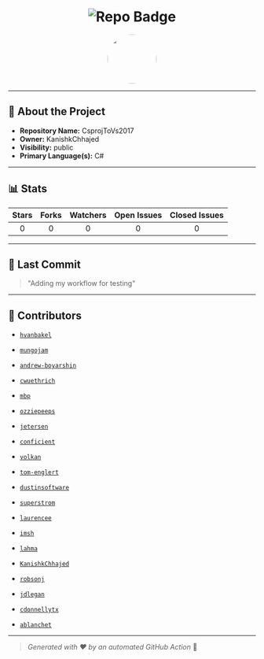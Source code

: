 <h1 align="center">
    <img src="https://img.shields.io/badge/CsprojToVs2017-🎯-blueviolet?style=for-the-badge" alt="Repo Badge">
  </h1>
  
  <p align="center">
    <img src="https://avatars.githubusercontent.com/u/121193249?v=4" width="100" style="border-radius:50%;">
  </p>
  
  ---
  
  ## 📖 About the Project
  - **Repository Name:** CsprojToVs2017
  - **Owner:** KanishkChhajed
  - **Visibility:** public
  - **Primary Language(s):** C#
  
  ---
  
  ## 📊 Stats
  
  | Stars | Forks | Watchers | Open Issues | Closed Issues |
  |:----:|:-----:|:--------:|:-----------:|:-------------:|
  | 0 | 0 | 0 | 0 | 0 |
  
  ---
  
  ## 📢 Last Commit
  
  > "Adding my workflow for testing"
  
  ---
  
  ## 🤝 Contributors
  
  
  - [`hvanbakel`](#)
  
  - [`mungojam`](#)
  
  - [`andrew-boyarshin`](#)
  
  - [`cwuethrich`](#)
  
  - [`mbp`](#)
  
  - [`ozziepeeps`](#)
  
  - [`jetersen`](#)
  
  - [`conficient`](#)
  
  - [`volkan`](#)
  
  - [`tom-englert`](#)
  
  - [`dustinsoftware`](#)
  
  - [`superstrom`](#)
  
  - [`laurencee`](#)
  
  - [`imsh`](#)
  
  - [`lahma`](#)
  
  - [`KanishkChhajed`](#)
  
  - [`robsonj`](#)
  
  - [`jdlegan`](#)
  
  - [`cdonnellytx`](#)
  
  - [`ablanchet`](#)
  
  
  ---
  
  > *Generated with ❤️ by an automated GitHub Action* 🚀
  